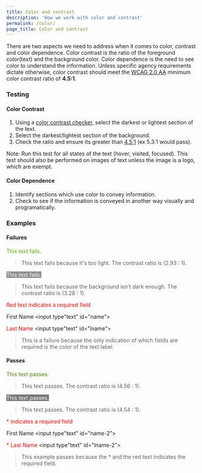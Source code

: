 ```yaml
---
title: Color and contrast
description: 'How we work with color and contrast'
permalink: /color/
page_title: Color and contrast
---
```

There are two aspects we need to address when it comes to color, contrast and color dependence. Color contrast is the ratio of the foreground color(text) and the background color. Color dependence is the need to see color to understand the information. Unless specific agency requirements dictate otherwise, color contrast should meet the [WCAG 2.0 AA] minimum color contrast ratio of **4.5:1**.

### Testing

#### Color Contrast

1. Using a [color contrast checker](http://www.paciellogroup.com/resources/contrastanalyser/), select the darkest or lightest section of the text.
2. Select the darkest/lightest section of the background.
3. Check the ratio and ensure its greater than [4.5:1][WCAG 2.0 AA] (ex 5.3:1 would pass).

Note: Run this test for all states of the text (hover, visited, focused). This test should also be performed on images of text unless the image is a logo, which are exempt.

#### Color Dependence

1. Identify sections which use color to convey information.
2. Check to see if the information is conveyed in another way visually and programatically.

### Examples

#### Failures

<span style = "color:#58AA02">This text fails. </span>

> This text fails because it's too light. The contrast ratio is (2.93 : 1).

<span style = "color:#FFFFFF; background:#8D8E90">This text fails.</span>

> This text fails because the background isn't dark enough. The contrast ratio is (3.28 : 1).

<span style="color:red;">Red text indicates a required field</span>

<label for="name">First Name&nbsp;</label><input type"text" id="name">

<label for="lname" style="color:red">Last Name&nbsp;</label><input type"text" id="lname">

> This is a failure because the only indication of which fields are required is the color of the text label.

#### Passes

<span style = "color:#458503">This text passes. </span>

> This text passes. The contrast ratio is (4.56 : 1).

<span style = "color:#FFFFFF; background:#757679">This text passes.</span>

> This text passes. The contrast ratio is (4.54 : 1).

<span style="color:red;">* indicates a required field</span>

<label for="name-2">First Name&nbsp;</label><input type"text" id="name-2">

<label for="lname-2" style="color:red">* Last Name&nbsp;</label><input type"text" id="lname-2">

> This example passes because the * and the red text indicates the required field.

[WCAG 2.0 AA]: https://www.w3.org/WAI/WCAG20/quickref/#visual-audio-contrast-contrast
